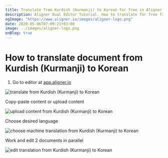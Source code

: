 ```yaml
---
title: Translate from Kurdish (Kurmanji) to Korean for free in Aligner Editor
description: Aligner Dual Editor Tutorial. How to translate for free from Kurdish (Kurmanji) to Korean. Aligner is multilingual document management platform. 
ogImage: "https://www.aligner.io/images/aligner-logo.png"
date: 2020-05-06T07:09:21+03:00
image: ../images/aligner-logo.png
onBlog: true
---
```


# How to translate document from Kurdish (Kurmanji) to Korean

1. Go to editor at [app.aligner.io](https://app.aligner.io "Aligner App web page")

![translate from Kurdish (Kurmanji) to Korean](../aligner-blank-editor.png "translate from Kurdish (Kurmanji) to Korean")

Copy-paste content or upload content

![upload content from Kurdish (Kurmanji) to Korean](../aligner-uploaded-document.png "upload content from Kurdish (Kurmanji) to Korean")

Choose desired language

![choose machine translation from Kurdish (Kurmanji) to Korean](../aligner-language-dropdown.png "choose machine translation from Kurdish (Kurmanji) to Korean")

Work and edit 2 documents in parallel

![edit translation from Kurdish (Kurmanji) to Korean](../aligner-double-sitded-editor.png "edit translation from Kurdish (Kurmanji) to Korean")


